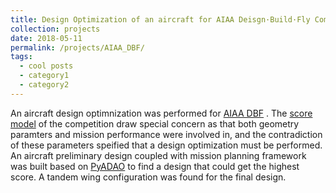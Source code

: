 ```yaml
---
title: Design Optimization of an aircraft for AIAA Deisgn·Build·Fly Competition
collection: projects
date: 2018-05-11
permalink: /projects/AIAA_DBF/
tags:
  - cool posts
  - category1
  - category2
---
```


An aircraft design optimnization was performed for [AIAA DBF](https://www.aiaadbf.org/General-Info/ "AIAA DBF") . The [score model](https://www.aiaadbf.org/Scoring/ "score model") of the competition draw special concern as that both geometry paramters and mission performance were involved in, and the contradiction of these parameters speified that a design optimization must be performed.  An aircraft preliminary design coupled with mission planning framework was built based on [PyADAO](https://tsingqaq.github.io/projects/PyADAO_construction/ "PyADAO") to find a design that could get the highest score. A tandem wing configuration was found for the final design.
